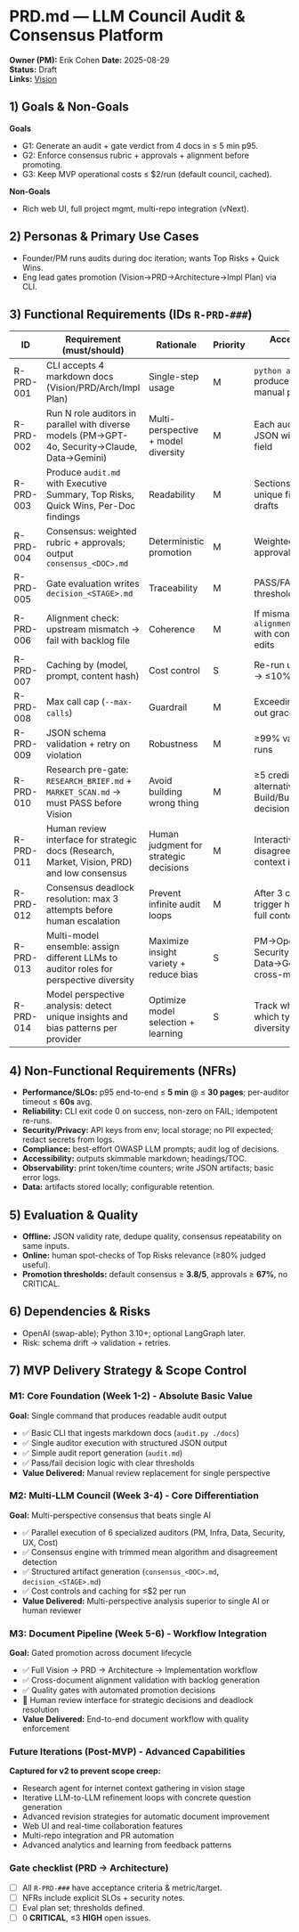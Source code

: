 # PRD.md — LLM Council Audit & Consensus Platform

**Owner (PM):** Erik Cohen
**Date:** 2025-08-29  
**Status:** Draft  
**Links:** [Vision](./VISION.md)

## 1) Goals & Non-Goals

**Goals**

- G1: Generate an audit + gate verdict from 4 docs in ≤ 5 min p95.
- G2: Enforce consensus rubric + approvals + alignment before promoting.
- G3: Keep MVP operational costs ≤ $2/run (default council, cached).

**Non-Goals**

- Rich web UI, full project mgmt, multi-repo integration (vNext).

## 2) Personas & Primary Use Cases

- Founder/PM runs audits during doc iteration; wants Top Risks + Quick Wins.
- Eng lead gates promotion (Vision→PRD→Architecture→Impl Plan) via CLI.

## 3) Functional Requirements (IDs `R-PRD-###`)

| ID        | Requirement (must/should)                                                                   | Rationale                              | Priority | Acceptance Criteria (testable)                                                  | Metric/Target |
| --------- | ------------------------------------------------------------------------------------------- | -------------------------------------- | -------- | ------------------------------------------------------------------------------- | ------------- |
| R-PRD-001 | CLI accepts 4 markdown docs (Vision/PRD/Arch/Impl Plan)                                     | Single-step usage                      | M        | `python audit.py ./docs` produces outputs without manual prompts                | ✅ no errors   |
| R-PRD-002 | Run N role auditors in parallel with diverse models (PM→GPT-4o, Security→Claude, Data→Gemini) | Multi-perspective + model diversity    | M        | Each auditor returns valid JSON with model_provider field                       | ≥99% valid    |
| R-PRD-003 | Produce `audit.md` with Executive Summary, Top Risks, Quick Wins, Per-Doc findings          | Readability                            | M        | Sections present; >= 5 unique findings on typical drafts                        | ≥5 findings   |
| R-PRD-004 | Consensus: weighted rubric + approvals; output `consensus_<DOC>.md`                         | Deterministic promotion                | M        | Weighted ≥ threshold & approvals ≥ 2/3 for PASS                                 | pass logic ok |
| R-PRD-005 | Gate evaluation writes `decision_<STAGE>.md`                                                | Traceability                           | M        | PASS/FAIL + reasons + thresholds shown                                          | file exists   |
| R-PRD-006 | Alignment check: upstream mismatch → fail with backlog file                                 | Coherence                              | M        | If mismatch>0 then `alignment_backlog_<DOC>.md` with concrete proposed edits    | file exists   |
| R-PRD-007 | Caching by (model, prompt, content hash)                                                    | Cost control                           | S        | Re-run unchanged inputs → ≤10% cost of first run                                | ≤10% cost     |
| R-PRD-008 | Max call cap (`--max-calls`)                                                                | Guardrail                              | M        | Exceeding cap stops fan-out gracefully                                          | works         |
| R-PRD-009 | JSON schema validation + retry on violation                                                 | Robustness                             | M        | ≥99% valid artifacts across runs                                                | ≥99% valid    |
| R-PRD-010 | Research pre-gate: `RESEARCH_BRIEF.md` + `MARKET_SCAN.md` → must PASS before Vision         | Avoid building wrong thing             | M        | ≥5 credible sources; ≥3 alternatives; explicit Build/Buy/Partner/Defer decision | pass logic ok |
| R-PRD-011 | Human review interface for strategic docs (Research, Market, Vision, PRD) and low consensus | Human judgment for strategic decisions | M        | Interactive prompts with disagreement summary and context injection             | UI exists     |
| R-PRD-012 | Consensus deadlock resolution: max 3 attempts before human escalation                       | Prevent infinite audit loops           | M        | After 3 consensus attempts, trigger human review with full context              | escalation ok |
| R-PRD-013 | Multi-model ensemble: assign different LLMs to auditor roles for perspective diversity      | Maximize insight variety + reduce bias | S        | PM→OpenAI, Security→Claude, Data→Gemini, etc. with cross-model consensus        | model diversity |
| R-PRD-014 | Model perspective analysis: detect unique insights and bias patterns per provider           | Optimize model selection + learning    | S        | Track which models find which types of issues; diversity scoring ≥0.7           | insight tracking |

## 4) Non-Functional Requirements (NFRs)

- **Performance/SLOs:** p95 end-to-end ≤ **5 min** @ ≤ **30 pages**; per-auditor timeout ≤ **60s** avg.
- **Reliability:** CLI exit code 0 on success, non-zero on FAIL; idempotent re-runs.
- **Security/Privacy:** API keys from env; local storage; no PII expected; redact secrets from logs.
- **Compliance:** best-effort OWASP LLM prompts; audit log of decisions.
- **Accessibility:** outputs skimmable markdown; headings/TOC.
- **Observability:** print token/time counters; write JSON artifacts; basic error logs.
- **Data:** artifacts stored locally; configurable retention.

## 5) Evaluation & Quality

- **Offline:** JSON validity rate, dedupe quality, consensus repeatability on same inputs.
- **Online:** human spot-checks of Top Risks relevance (≥80% judged useful).
- **Promotion thresholds:** default consensus ≥ **3.8/5**, approvals ≥ **67%**, no CRITICAL.

## 6) Dependencies & Risks

- OpenAI (swap-able); Python 3.10+; optional LangGraph later.
- Risk: schema drift → validation + retries.

## 7) MVP Delivery Strategy & Scope Control

### M1: Core Foundation (Week 1-2) - **Absolute Basic Value**
**Goal:** Single command that produces readable audit output
- ✅ Basic CLI that ingests markdown docs (`audit.py ./docs`)
- ✅ Single auditor execution with structured JSON output
- ✅ Simple audit report generation (`audit.md`)
- ✅ Pass/fail decision logic with clear thresholds
- **Value Delivered:** Manual review replacement for single perspective

### M2: Multi-LLM Council (Week 3-4) - **Core Differentiation**  
**Goal:** Multi-perspective consensus that beats single AI
- ✅ Parallel execution of 6 specialized auditors (PM, Infra, Data, Security, UX, Cost)
- ✅ Consensus engine with trimmed mean algorithm and disagreement detection
- ✅ Structured artifact generation (`consensus_<DOC>.md`, `decision_<STAGE>.md`)
- ✅ Cost controls and caching for ≤$2 per run
- **Value Delivered:** Multi-perspective analysis superior to single AI or human reviewer

### M3: Document Pipeline (Week 5-6) - **Workflow Integration**
**Goal:** Gated promotion across document lifecycle  
- ✅ Full Vision → PRD → Architecture → Implementation workflow
- ✅ Cross-document alignment validation with backlog generation
- ✅ Quality gates with automated promotion decisions
- 🔄 Human review interface for strategic decisions and deadlock resolution
- **Value Delivered:** End-to-end document workflow with quality enforcement

### Future Iterations (Post-MVP) - **Advanced Capabilities**
**Captured for v2 to prevent scope creep:**
- Research agent for internet context gathering in vision stage
- Iterative LLM-to-LLM refinement loops with concrete question generation
- Advanced revision strategies for automatic document improvement
- Web UI and real-time collaboration features
- Multi-repo integration and PR automation
- Advanced analytics and learning from feedback patterns

### Gate checklist (PRD → Architecture)

- [ ] All `R-PRD-###` have acceptance criteria & metric/target.
- [ ] NFRs include explicit SLOs + security notes.
- [ ] Eval plan set; thresholds defined.
- [ ] 0 **CRITICAL**, ≤3 **HIGH** open issues.
